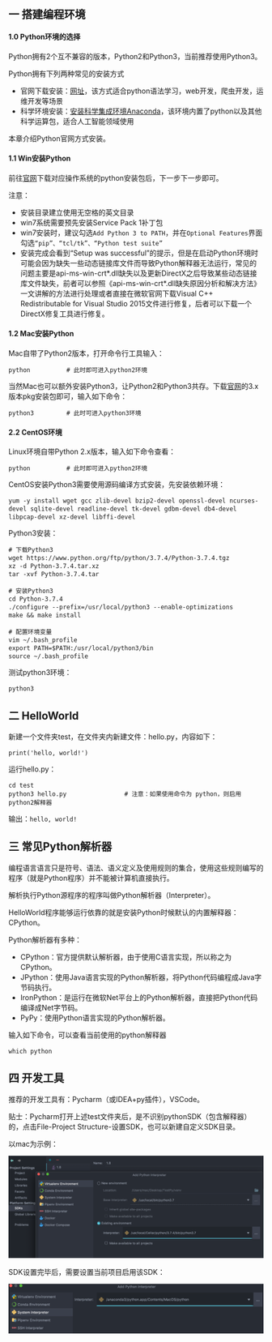 ## 一 搭建编程环境

#### 1.0 Python环境的选择

Python拥有2个互不兼容的版本，Python2和Python3，当前推荐使用Python3。  

Python拥有下列两种常见的安装方式
- 官网下载安装：[网址](https://www.python.org/)，该方式适合python语法学习，web开发，爬虫开发，运维开发等场景
- 科学环境安装：[安装科学集成环境Anaconda](https://www.continuum.io/downloads)，该环境内置了python以及其他科学运算包，适合人工智能领域使用

本章介绍Python官网方式安装。

#### 1.1 Win安装Python

前往[官网](https://www.python.org/)下载对应操作系统的python安装包后，下一步下一步即可。  

注意：
- 安装目录建立使用无空格的英文目录
- win7系统需要预先安装Service Pack 1补丁包
- win7安装时，建议勾选`Add Python 3 to PATH`，并在`Optional Features`界面勾选`“pip”、“tcl/tk”、“Python test suite”`
- 安装完成会看到“Setup was successful”的提示，但是在启动Python环境时可能会因为缺失一些动态链接库文件而导致Python解释器无法运行，常见的问题主要是api-ms-win-crt*.dll缺失以及更新DirectX之后导致某些动态链接库文件缺失，前者可以参照《api-ms-win-crt*.dll缺失原因分析和解决方法》一文讲解的方法进行处理或者直接在微软官网下载Visual C++ Redistributable for Visual Studio 2015文件进行修复，后者可以下载一个DirectX修复工具进行修复。

#### 1.2 Mac安装Python

Mac自带了Python2版本，打开命令行工具输入：
```
python          # 此时即可进入python2环境
```

当然Mac也可以额外安装Python3，让Python2和Python3共存。下载[官网](https://www.python.org/)的3.x版本pkg安装包即可，输入如下命令：
```
python3         # 此时可进入python3环境
```

#### 2.2 CentOS环境

Linux环境自带Python 2.x版本，输入如下命令查看：
```
python          # 此时即可进入python2环境
```

CentOS安装Python3需要使用源码编译方式安装，先安装依赖环境：
```
yum -y install wget gcc zlib-devel bzip2-devel openssl-devel ncurses-devel sqlite-devel readline-devel tk-devel gdbm-devel db4-devel libpcap-devel xz-devel libffi-devel
```

Python3安装：
```
# 下载Python3
wget https://www.python.org/ftp/python/3.7.4/Python-3.7.4.tgz
xz -d Python-3.7.4.tar.xz
tar -xvf Python-3.7.4.tar

# 安装Python3
cd Python-3.7.4
./configure --prefix=/usr/local/python3 --enable-optimizations
make && make install

# 配置环境变量
vim ~/.bash_profile
export PATH=$PATH:/usr/local/python3/bin
source ~/.bash_profile
```

测试python3环境：
```
python3
```

## 二 HelloWorld

新建一个文件夹test，在文件夹内新建文件：hello.py，内容如下：
```
print('hello, world!')         
```

运行hello.py：
```
cd test
python3 hello.py                # 注意：如果使用命令为 python，则启用python2解释器
```

输出：`hello, world!`

## 三 常见Python解析器

编程语言语言只是符号、语法、语义定义及使用规则的集合，使用这些规则编写的程序（就是Python程序）并不能被计算机直接执行。  

解析执行Python源程序的程序叫做Python解析器（Interpreter）。  

HelloWorld程序能够运行依靠的就是安装Python时候默认的内置解释器：CPython。  

Python解析器有多种：
- CPython：官方提供默认解析器，由于使用C语言实现，所以称之为CPython。
- JPython：使用Java语言实现的Python解析器，将Python代码编程成Java字节码执行。
- IronPython：是运行在微软Net平台上的Python解析器，直接把Python代码编译成Net字节码。
- PyPy：使用Python语言实现的Python解析器。

输入如下命令，可以查看当前使用的python解释器
```
which python        
```

## 四 开发工具

推荐的开发工具有：Pycharm（或IDEA+py插件），VSCode。  

贴士：Pycharm打开上述test文件夹后，是不识别pythonSDK（包含解释器）的，点击File-Project Structure-设置SDK，也可以新建自定义SDK目录。  

以mac为示例：  

![](../images/python/01-01.png)  

SDK设置完毕后，需要设置当前项目启用该SDK：  

![](../images/python/01-03.png)

